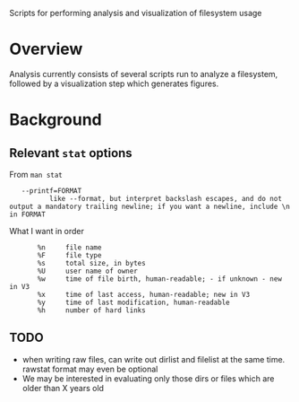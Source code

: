 Scripts for performing analysis and visualization of filesystem usage

# Overview

Analysis currently consists of several scripts run to analyze a filesystem, followed by a visualization step which generates figures.

# Background

## Relevant `stat` options

From `man stat`

       --printf=FORMAT
              like --format, but interpret backslash escapes, and do not output a mandatory trailing newline; if you want a newline, include \n in FORMAT

What I want in order
```
       %n     file name
       %F     file type
       %s     total size, in bytes
       %U     user name of owner
       %w     time of file birth, human-readable; - if unknown - new in V3
       %x     time of last access, human-readable; new in V3
       %y     time of last modification, human-readable    
       %h     number of hard links

```

## TODO

* when writing raw files, can write out dirlist and filelist at the same time.  rawstat format may even be optional
* We may be interested in evaluating only those dirs or files which are older than X years old




